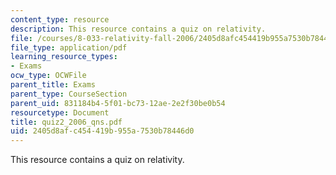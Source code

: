 ```yaml
---
content_type: resource
description: This resource contains a quiz on relativity.
file: /courses/8-033-relativity-fall-2006/2405d8afc454419b955a7530b78446d0_quiz2_2006_qns.pdf
file_type: application/pdf
learning_resource_types:
- Exams
ocw_type: OCWFile
parent_title: Exams
parent_type: CourseSection
parent_uid: 831184b4-5f01-bc73-12ae-2e2f30be0b54
resourcetype: Document
title: quiz2_2006_qns.pdf
uid: 2405d8af-c454-419b-955a-7530b78446d0
---
```

This resource contains a quiz on relativity.


